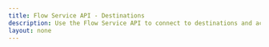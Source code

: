 ```yaml
---
title: Flow Service API - Destinations
description: Use the Flow Service API to connect to destinations and activate data.
layout: none
--- 
```

<RedoclyAPIBlock src="/experience-platform-apis/swagger-specs/destinations.yaml"/>